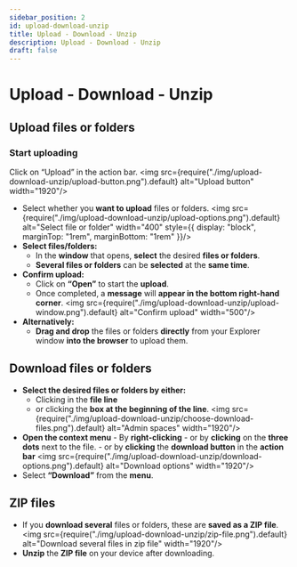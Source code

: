 ```yaml
---
sidebar_position: 2
id: upload-download-unzip
title: Upload - Download - Unzip
description: Upload - Download - Unzip
draft: false
---
```


# Upload - Download - Unzip

## Upload files or folders

### Start uploading

Click on “Upload” in the action bar.
<img src={require("./img/upload-download-unzip/upload-button.png").default} alt="Upload button" width="1920"/>

- Select whether you **want to upload** files or folders.
  <img src={require("./img/upload-download-unzip/upload-options.png").default} alt="Select file or folder" width="400" style={{ display: "block", marginTop: "1rem", marginBottom: "1rem" }}/>
- **Select files/folders:**
  - In the **window** that opens, **select** the desired **files or folders**.
  - **Several files or folders** can be **selected** at the **same time**.
- **Confirm upload:**
  - Click on **“Open”** to start the **upload**.
  - Once completed, a **message** will **appear in the bottom right-hand corner**.
    <img src={require("./img/upload-download-unzip/upload-window.png").default} alt="Confirm upload" width="500"/>
- **Alternatively:**
  - **Drag and drop** the files or folders **directly** from your Explorer window **into the browser** to upload them.

## Download files or folders

- **Select the desired files or folders by either:**
  - Clicking in the **file line**
  - or clicking the **box at the beginning of the line**.
    <img src={require("./img/upload-download-unzip/choose-download-files.png").default} alt="Admin spaces" width="1920"/>
- **Open the context menu** - By **right-clicking** - or by **clicking** on the **three dots** next to the file. - or by **clicking** the **download button** in the **action bar**
  <img src={require("./img/upload-download-unzip/download-options.png").default} alt="Download options" width="1920"/>
- Select **“Download”** from the **menu**.

## ZIP files

- If you **download several** files or folders, these are **saved as a ZIP file**.
  <img src={require("./img/upload-download-unzip/zip-file.png").default} alt="Download several files in zip file" width="1920"/>
- **Unzip** the **ZIP file** on your device after downloading.
